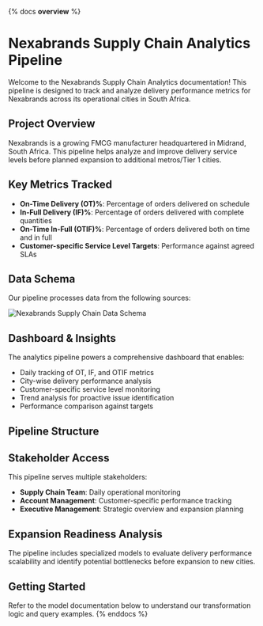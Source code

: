 {% docs __overview__ %}
# Nexabrands Supply Chain Analytics Pipeline

Welcome to the Nexabrands Supply Chain Analytics documentation! This pipeline is designed to track and analyze delivery performance metrics for Nexabrands across its operational cities in South Africa.

## Project Overview

Nexabrands is a growing FMCG manufacturer headquartered in Midrand, South Africa. This pipeline helps analyze and improve delivery service levels before planned expansion to additional metros/Tier 1 cities.

## Key Metrics Tracked

- **On-Time Delivery (OT)%**: Percentage of orders delivered on schedule
- **In-Full Delivery (IF)%**: Percentage of orders delivered with complete quantities
- **On-Time In-Full (OTIF)%**: Percentage of orders delivered both on time and in full
- **Customer-specific Service Level Targets**: Performance against agreed SLAs

## Data Schema

Our pipeline processes data from the following sources:

![Nexabrands Supply Chain Data Schema](https://nexabrands-prod-target.s3.amazonaws.com/dbt-docs/assets/nexabrands_schema.png)

## Dashboard & Insights

The analytics pipeline powers a comprehensive dashboard that enables:

- Daily tracking of OT, IF, and OTIF metrics
- City-wise delivery performance analysis
- Customer-specific service level monitoring
- Trend analysis for proactive issue identification
- Performance comparison against targets

## Pipeline Structure



## Stakeholder Access

This pipeline serves multiple stakeholders:
- **Supply Chain Team**: Daily operational monitoring
- **Account Management**: Customer-specific performance tracking
- **Executive Management**: Strategic overview and expansion planning

## Expansion Readiness Analysis

The pipeline includes specialized models to evaluate delivery performance scalability and identify potential bottlenecks before expansion to new cities.

## Getting Started

Refer to the model documentation below to understand our transformation logic and query examples.
{% enddocs %}